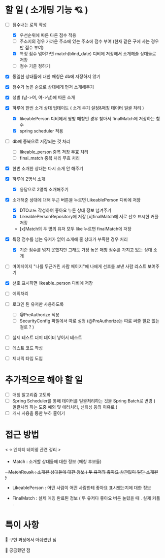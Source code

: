 # 할 일 ( 소개팅 기능 💘 )
- [ ] 점수내는 로직 작성
  - [x] 우선순위에 따른 다른 점수 적용
  - [ ] 주소지의 경우 가까운 주소에 있는 주소에 점수 부여 (현재 같은 구에 사는 경우만 점수 부여)
  - [x] 특정 점수 넘어가면 match(blind_date) 디비에 저장해서 소개해줄 상대들로 저장 
  - [ ] 점수 기준 정하기 
- [x] 동일한 상대들에 대한 매칭은 db에 저장하지 않기 
- [x] 점수가 높은 순으로 상대에게 먼저 소개해주기 
- [x] 성별 (남->여, 여->남)에 따른 소개 
- [x] 하루에 한번 소개 상대 업데이트 ( 소개 주기 설정&매칭 데이터 일괄 처리 )
  - [x] likeablePerson 디비에서 쌍방 매칭인 경우 찾아서 finalMatch에 저장하는 함수 
  - [x] spring scheduler 적용 

- [ ] db에 중복으로 저장되는 것 처리
  - [ ] likeable_person 중복 저장 무효 처리
  - [ ] final_match 중복 처리 무효 처리 

- [x] 한번 소개한 상대는 다시 소개 안 해주기 
 
- [x] 하루에 2명식 소개
  - [x] 응답으로 2명씩 소개해주기 
- [x] 소개해준 상대에 대해 두근 버튼을 누르면 LikeablePerson 디비에 저장
  - [x] DTO코드 작성하여 좋아요 누른 상대 정보 넘겨주기 
  - [x] LikeablePersonRepository에 저장 
[x]finalMatch에 서로 선호 표시한 커플 저장
  - [x]Match의 두 명의 유저 모두 like 누르면 finalMatch에 저장 

- [x] 특정 점수를 넘는 유저가 없어 소개해 줄 상대가 부족한 경우 처리 
  - [x] 기준 점수를 넘지 못했지만 그래도 가장 높은 매칭 점수를 가지고 있는 상대 소개 
- [ ] 마이페이지 "나를 두근거린 사람 페이지"에 나에게 선호를 보낸 사람 리스트 보여주기 
- [x] 선호 표시하면 likeable_person 디비에 저장 
- [ ] 예외처리
- [ ] 로그인 된 유저만 사용하도록
  - [ ] @PreAuthorize 적용 
  - [ ] SecurityConfig 파일에서 따로 설정 (@PreAuthorize는 따로 써줄 필요 없는걸로 ? )
- [ ] 실제 테스트 더미 데이터 넣어서 테스트 
- [ ] 테스트 코드 작성
- [ ] 제너릭 타입 도입


# 추가적으로 해야 할 일 
- [ ] 매칭 알고리즘 고도화 
- [ ] Spring Scheduler를 통해 데이터를 일괄처리하는 것을 Spring Batch로 변경 ( 일괄처리 하는 도중 예외 및 에러처리, 신뢰성 등의 이유로 )
- [ ] 캐시 사용을 통한 부하 줄이기  

# 접근 방법

< ⭐  엔티티 네이밍 관련 정리 >

- Match : 소개할 상대들에 대한 정보 (매칭 후보들)

~~- MatchReuslt : 소개된 상대들에 대한 정보 ( 두 유저의 좋아요 상관없이 일단 소개된 )~~
- LikeablePerson : 어떤 사람이 어떤 사람한테 좋아요 표시했는지에 대한 정보 

- FinalMatch : 실제 매칭 완료된 정보 ( 두 유저다 좋아요 버튼 눌렀을 때 . 실제 커플 .
  


# 특이 사항
🤔 구현 과정에서 아쉬웠던 점

🤔 궁금했던 점 
